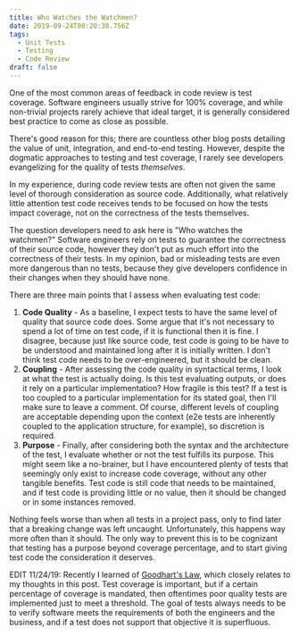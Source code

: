 ```yaml
---
title: Who Watches the Watchmen?
date: 2019-09-24T00:20:38.756Z
tags:
  - Unit Tests
  - Testing
  - Code Review
draft: false
---
```

One of the most common areas of feedback in code review is test coverage.  Software engineers usually strive for 100% coverage, and while non-trivial projects rarely achieve that ideal target, it is generally considered best practice to come as close as possible.

There's good reason for this; there are countless other blog posts detailing the value of unit, integration, and end-to-end testing.  However, despite the dogmatic approaches to testing and test coverage, I rarely see developers evangelizing for the quality of tests _themselves_.

In my experience, during code review tests are often not given the same level of thorough consideration as source code.  Additionally, what relatively little attention test code receives tends to be focused on how the tests impact coverage, not on the correctness of the tests themselves.

The question developers need to ask here is "Who watches the watchmen?" Software engineers rely on tests to guarantee the correctness of their source code, however they don't put as much effort into the correctness of their tests.  In my opinion, bad or misleading tests are even more dangerous than no tests, because they give developers confidence in their changes when they should have none.

There are three main points that I assess when evaluating test code:

1. **Code Quality** - As a baseline, I expect tests to have the same level of quality that source code does.  Some argue that it's not necessary to spend a lot of time on test code, if it is functional then it is fine.  I disagree, because just like source code, test code is going to be have to be understood and maintained long after it is initially written.  I don't think test code needs to be over-engineered, but it should be clean.
2. **Coupling** - After assessing the code quality in syntactical terms, I look at what the test is actually doing.  Is this test evaluating outputs, or does it rely on a particular implementation?  How fragile is this test?  If a test is too coupled to a particular implementation for its stated goal, then I'll make sure to leave a comment.  Of course, different levels of coupling are acceptable depending upon the context (e2e tests are inherently coupled to the application structure, for example), so discretion is required.
3. **Purpose** - Finally, after considering both the syntax and the architecture of the test, I evaluate whether or not the test fulfills its purpose.  This might seem like a no-brainer, but I have encountered plenty of tests that seemingly only exist to increase code coverage, without any other tangible benefits.  Test code is still code that needs to be maintained, and if test code is providing little or no value, then it should be changed or in some instances removed.

Nothing feels worse than when all tests in a project pass, only to find later that a breaking change was left uncaught.  Unfortunately, this happens way more often than it should.  The only way to prevent this is to be cognizant that testing has a purpose beyond coverage percentage, and to start giving test code the consideration it deserves.

EDIT 11/24/19: Recently I learned of [Goodhart's Law](https://github.com/dwmkerr/hacker-laws#goodharts-law), which closely relates to my thoughts in this post.  Test coverage is important, but if a certain percentage of coverage is mandated, then oftentimes poor quality tests are implemented just to meet a threshold.  The goal of tests always needs to be to verify software meets the requirements of both the engineers and the business, and if a test does not support that objective it is superfluous.
